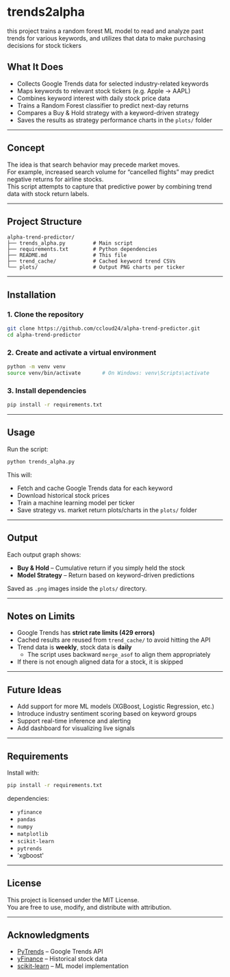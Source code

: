 # trends2alpha
this project trains a random forest ML model to read and analyze past trends for various keywords, and utilizes that data to make purchasing decisions for stock tickers

## What It Does

- Collects Google Trends data for selected industry-related keywords  
- Maps keywords to relevant stock tickers (e.g. Apple → AAPL)  
- Combines keyword interest with daily stock price data  
- Trains a Random Forest classifier to predict next-day returns  
- Compares a Buy & Hold strategy with a keyword-driven strategy  
- Saves the results as strategy performance charts in the `plots/` folder  

---

## Concept

The idea is that search behavior may precede market moves.  
For example, increased search volume for “cancelled flights” may predict negative returns for airline stocks.  
This script attempts to capture that predictive power by combining trend data with stock return labels.

---

## Project Structure

```
alpha-trend-predictor/
├── trends_alpha.py         # Main script
├── requirements.txt        # Python dependencies
├── README.md               # This file
├── trend_cache/            # Cached keyword trend CSVs
└── plots/                  # Output PNG charts per ticker
```

---

## Installation

### 1. Clone the repository

```bash
git clone https://github.com/ccloud24/alpha-trend-predictor.git
cd alpha-trend-predictor
```

### 2. Create and activate a virtual environment

```bash
python -m venv venv
source venv/bin/activate       # On Windows: venv\Scripts\activate
```

### 3. Install dependencies

```bash
pip install -r requirements.txt
```

---

## Usage

Run the script:

```bash
python trends_alpha.py
```

This will:
- Fetch and cache Google Trends data for each keyword
- Download historical stock prices
- Train a machine learning model per ticker
- Save strategy vs. market return plots/charts in the `plots/` folder

---

## Output

Each output graph shows:

-  **Buy & Hold** – Cumulative return if you simply held the stock
-  **Model Strategy** – Return based on keyword-driven predictions

Saved as `.png` images inside the `plots/` directory.

---

## Notes on Limits

- Google Trends has **strict rate limits (429 errors)**  
- Cached results are reused from `trend_cache/` to avoid hitting the API  
- Trend data is **weekly**, stock data is **daily**  
  - The script uses backward `merge_asof` to align them appropriately  
- If there is not enough aligned data for a stock, it is skipped

---

## Future Ideas

- Add support for more ML models (XGBoost, Logistic Regression, etc.)
- Introduce industry sentiment scoring based on keyword groups
- Support real-time inference and alerting
- Add dashboard for visualizing live signals

---

## Requirements

Install with:

```bash
pip install -r requirements.txt
```

dependencies:

- `yfinance`
- `pandas`
- `numpy`
- `matplotlib`
- `scikit-learn`
- `pytrends`
- 'xgboost'

---

## License

This project is licensed under the MIT License.  
You are free to use, modify, and distribute with attribution.

---

## Acknowledgments

- [PyTrends](https://github.com/GeneralMills/pytrends) – Google Trends API
- [yFinance](https://github.com/ranaroussi/yfinance) – Historical stock data
- [scikit-learn](https://scikit-learn.org) – ML model implementation
